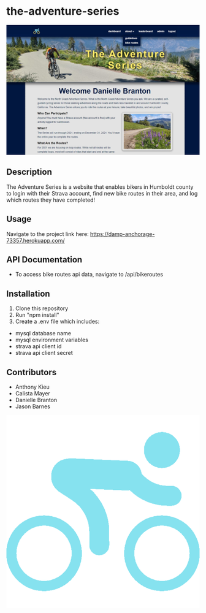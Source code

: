 # the-adventure-series

![Screenshot](public/images/adventure_series.jpg)
## Description
The Adventure Series is a website that enables bikers in Humboldt county to login with their Strava account, find new bike routes in their area, and log which routes they have completed!

## Usage
Navigate to the project link here: https://damp-anchorage-73357.herokuapp.com/

## API Documentation
- To access bike routes api data, navigate to /api/bikeroutes

## Installation
1. Clone this repository
2. Run "npm install"
3. Create a .env file which includes:
  - mysql database name
  - mysql environment variables
  - strava api client id
  - strava api client secret
  
  ## Contributors
  - Anthony Kieu 
  - Calista Mayer
  - Danielle Branton
  - Jason Barnes

![Screenshot](public/images/race-icon.jpg)
